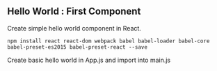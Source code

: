 ## Hello World : First Component

Create simple hello world component in React.

```
npm install react react-dom webpack babel babel-loader babel-core babel-preset-es2015 babel-preset-react --save
```

Create basic hello world in App.js and import into main.js
